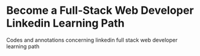 # Become a Full-Stack Web Developer Linkedin Learning Path
Codes and annotations concerning linkedin full stack web developer learning path
